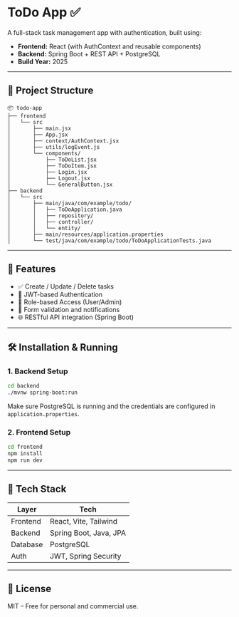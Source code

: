 # ToDo App ✅

A full-stack task management app with authentication, built using:

- **Frontend:** React (with AuthContext and reusable components)
- **Backend:** Spring Boot + REST API + PostgreSQL
- **Build Year:** 2025

---

## 📁 Project Structure

```
📦 todo-app
├── frontend
│   └── src
│       ├── main.jsx
│       ├── App.jsx
│       ├── context/AuthContext.jsx
│       ├── utils/logEvent.js
│       └── components/
│           ├── ToDoList.jsx
│           ├── ToDoItem.jsx
│           ├── Login.jsx
│           ├── Logout.jsx
│           └── GeneralButton.jsx
├── backend
│   └── src
│       ├── main/java/com/example/todo/
│       │   ├── ToDoApplication.java
│       │   ├── repository/
│       │   ├── controller/
│       │   └── entity/
│       ├── main/resources/application.properties
│       └── test/java/com/example/todo/ToDoApplicationTests.java
```

---

## 🚀 Features

- ✅ Create / Update / Delete tasks
- 🔐 JWT-based Authentication
- 👥 Role-based Access (User/Admin)
- 📝 Form validation and notifications
- 🌐 RESTful API integration (Spring Boot)

---

## 🛠️ Installation & Running

### 1. Backend Setup

```bash
cd backend
./mvnw spring-boot:run
```

Make sure PostgreSQL is running and the credentials are configured in `application.properties`.

### 2. Frontend Setup

```bash
cd frontend
npm install
npm run dev
```

---

## 🧠 Tech Stack

| Layer     | Tech                             |
|-----------|----------------------------------|
| Frontend  | React, Vite, Tailwind            |
| Backend   | Spring Boot, Java, JPA           |
| Database  | PostgreSQL                       |
| Auth      | JWT, Spring Security             |

---


## 📄 License

MIT – Free for personal and commercial use.
